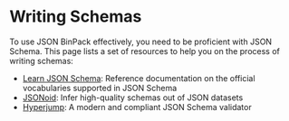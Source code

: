 Writing Schemas
===============

To use JSON BinPack effectively, you need to be proficient with JSON Schema.
This page lists a set of resources to help you on the process of writing
schemas:

- [Learn JSON Schema](https://www.learnjsonschema.com): Reference documentation
  on the official vocabularies supported in JSON Schema
- [JSONoid](https://jsonoid-web.fly.dev): Infer high-quality schemas out of
  JSON datasets
- [Hyperjump](https://json-schema.hyperjump.io): A modern and compliant JSON
  Schema validator
